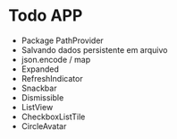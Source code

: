 # Todo APP

* Package PathProvider
* Salvando dados persistente em arquivo 
* json.encode / map
* Expanded
* RefreshIndicator
* Snackbar
* Dismissible
* ListView
* CheckboxListTile
* CircleAvatar
